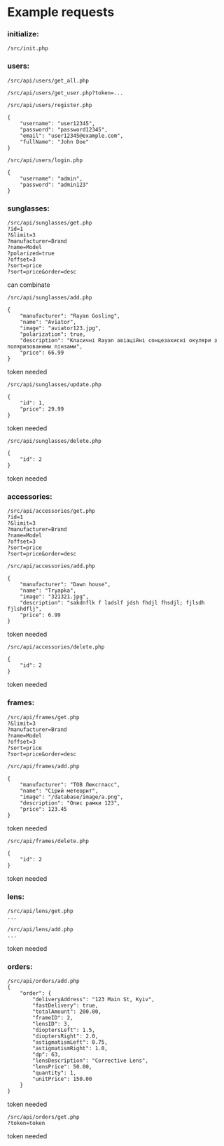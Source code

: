 # Example requests

### initialize:

```
/src/init.php
```

### users:

```
/src/api/users/get_all.php
```

```
/src/api/users/get_user.php?token=...
```

```
/src/api/users/register.php

{
    "username": "user12345",
    "password": "password12345",
    "email": "user12345@example.com",
    "fullName": "John Doe"
}
```

```
/src/api/users/login.php

{
    "username": "admin",
    "password": "admin123"
}
```

### sunglasses:

```
/src/api/sunglasses/get.php
?id=1
?&limit=3
?manufacturer=Brand
?name=Model
?polarized=true
?offset=3
?sort=price
?sort=price&order=desc
```

can combinate

```
/src/api/sunglasses/add.php

{
    "manufacturer": "Rayan Gosling",
    "name": "Aviator",
    "image": "aviator123.jpg",
    "polarization": true,
    "description": "Класичні Rayan авіаційні сонцезахисні окуляри з поляризованими лінзами",
    "price": 66.99
}
```

token needed

```
/src/api/sunglasses/update.php

{
    "id": 1,
    "price": 29.99
}
```

token needed

```
/src/api/sunglasses/delete.php

{
    "id": 2
}
```

token needed

### accessories:

```
/src/api/accessories/get.php
?id=1
?&limit=3
?manufacturer=Brand
?name=Model
?offset=3
?sort=price
?sort=price&order=desc
```

```
/src/api/accessories/add.php

{
    "manufacturer": "Dawn house",
    "name": "Tryapka",
    "image": "321321.jpg",
    "description": "sakdnflk f ladslf jdsh fhdjl fhsdjl; fjlsdh fjlshdflj",
    "price": 6.99
}
```

token needed

```
/src/api/accessories/delete.php

{
    "id": 2
}
```

token needed

### frames:

```
/src/api/frames/get.php
?&limit=3
?manufacturer=Brand
?name=Model
?offset=3
?sort=price
?sort=price&order=desc
```

```
/src/api/frames/add.php

{
    "manufacturer": "ТОВ Люксгласс",
    "name": "Сірий метеорит",
    "image": "/database/image/a.png",
    "description": "Опис рамки 123",
    "price": 123.45
}
```

token needed

```
/src/api/frames/delete.php

{
    "id": 2
}
```

token needed

### lens:

```
/src/api/lens/get.php
...
```

```
/src/api/lens/add.php
...
```

token needed

### orders:

```
/src/api/orders/add.php
{
    "order": {
        "deliveryAddress": "123 Main St, Kyiv",
        "fastDelivery": true,
        "totalAmount": 200.00,
        "frameID": 2,
        "lensID": 3,
        "dioptersLeft": 1.5,
        "dioptersRight": 2.0,
        "astigmatismLeft": 0.75,
        "astigmatismRight": 1.0,
        "dp": 63,
        "lensDescription": "Corrective Lens",
        "lensPrice": 50.00,
        "quantity": 1,
        "unitPrice": 150.00
    }
}
```

token needed

```
/src/api/orders/get.php
?token=token
```

token needed
